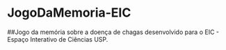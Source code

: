 # JogoDaMemoria-EIC

##Jogo da memória sobre a doença de chagas desenvolvido para o EIC - Espaço Interativo de Ciências USP.
